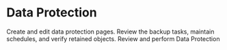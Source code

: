 # Data Protection
Create and edit data protection pages. Review the backup tasks, maintain schedules, and verify retained objects. Review and perform Data Protection 

